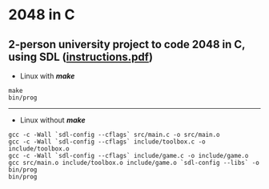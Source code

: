 # 2048 in C
2-person university project to code 2048 in C, using SDL
([instructions.pdf](https://github.com/draialexis/2048-c/files/7647069/TP_DM_subj.pdf))
---
* Linux with ***make***
```
make
bin/prog
```
---

* Linux without ***make***
```
gcc -c -Wall `sdl-config --cflags` src/main.c -o src/main.o
gcc -c -Wall `sdl-config --cflags` include/toolbox.c -o include/toolbox.o
gcc -c -Wall `sdl-config --cflags` include/game.c -o include/game.o
gcc src/main.o include/toolbox.o include/game.o `sdl-config --libs` -o bin/prog
bin/prog
```
